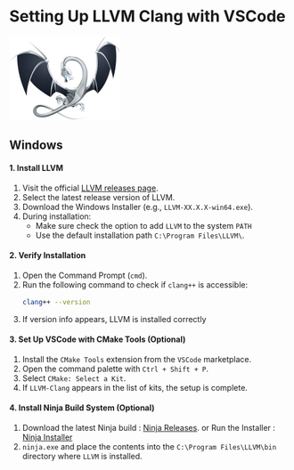 # Setting Up LLVM Clang with VSCode

<img src="image/llvm.png" alt="LLVM Clang" width="200">

## Windows

#### 1. Install LLVM
1. Visit the official [LLVM releases page](https://releases.llvm.org/).
2. Select the latest release version of LLVM.
3. Download the Windows Installer (e.g., `LLVM-XX.X.X-win64.exe`).
4. During installation:
   - Make sure check the option to add `LLVM` to the system `PATH`
   - Use the default installation path `C:\Program Files\LLVM\`.

#### 2. Verify Installation
1. Open the Command Prompt (`cmd`).
2. Run the following command to check if `clang++` is accessible:
   ```bash
   clang++ --version
   ```
3. If version info appears, LLVM is installed correctly

#### 3. Set Up VSCode with CMake Tools (Optional)
1. Install the `CMake Tools` extension from the `VSCode` marketplace.
2. Open the command palette with `Ctrl + Shift + P`.
3. Select `CMake: Select a Kit`.
4. If `LLVM-Clang` appears in the list of kits, the setup is complete.

#### 4. Install Ninja Build System (Optional)
1. Download the latest Ninja build : [Ninja Releases](https://github.com/ninja-build/ninja/releases). or Run the Installer : [Ninja Installer](../data/ninja-v1.12.1-installer.zip)
2. `ninja.exe` and place the contents into the `C:\Program Files\LLVM\bin` directory where `LLVM` is installed.
